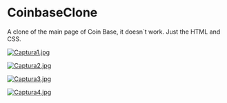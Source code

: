 # CoinbaseClone
A clone of the main page of Coin Base, it doesn´t work. Just the HTML and CSS.

[![Captura1.jpg](https://i.postimg.cc/Qdptmy12/Captura1.jpg)](https://postimg.cc/XrY47x2L)

[![Captura2.jpg](https://i.postimg.cc/rmpw8y3T/Captura2.jpg)](https://postimg.cc/GBZCKRbg)

[![Captura3.jpg](https://i.postimg.cc/6QtQmfhy/Captura3.jpg)](https://postimg.cc/JsYmyJvL)

[![Captura4.jpg](https://i.postimg.cc/jjcj0n8v/Captura4.jpg)](https://postimg.cc/Y447Q0Bm)
